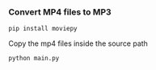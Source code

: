 ### Convert MP4 files to MP3

```
pip install moviepy
```

Copy the mp4 files inside the source path

```
python main.py
```